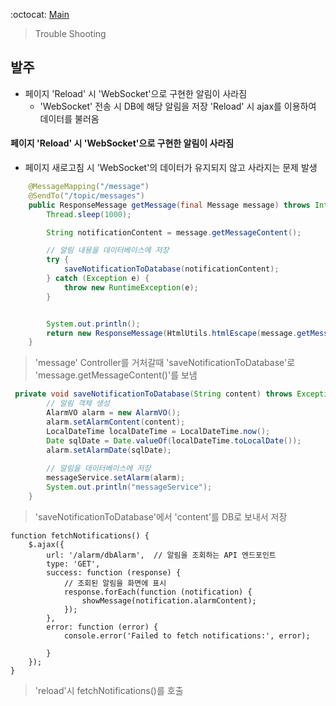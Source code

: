 

:octocat: [Main](/)
> Trouble Shooting

## 발주
- 페이지 'Reload' 시 'WebSocket'으로 구현한 알림이 사라짐
  - 'WebSocket' 전송 시 DB에 해당 알림을 저장 'Reload' 시 ajax를 이용하여 데이터를 불러옴


#### 페이지 'Reload' 시 'WebSocket'으로 구현한 알림이 사라짐
- 페이지 새로고침 시 'WebSocket'의 데이터가 유지되지 않고 사라지는 문제 발생
```java
    @MessageMapping("/message")
    @SendTo("/topic/messages")
    public ResponseMessage getMessage(final Message message) throws InterruptedException {
        Thread.sleep(1000);

        String notificationContent = message.getMessageContent();

        // 알림 내용을 데이터베이스에 저장
        try {
            saveNotificationToDatabase(notificationContent);
        } catch (Exception e) {
            throw new RuntimeException(e);
        }


        System.out.println();
        return new ResponseMessage(HtmlUtils.htmlEscape(message.getMessageContent()));
    }
```

>  'message' Controller를 거처갈때 'saveNotificationToDatabase'로 'message.getMessageContent()'를 보냄

```java
 private void saveNotificationToDatabase(String content) throws Exception {
        // 알림 객체 생성
        AlarmVO alarm = new AlarmVO();
        alarm.setAlarmContent(content);
        LocalDateTime localDateTime = LocalDateTime.now();
        Date sqlDate = Date.valueOf(localDateTime.toLocalDate());
        alarm.setAlarmDate(sqlDate);
       
        // 알림을 데이터베이스에 저장
        messageService.setAlarm(alarm);
        System.out.println("messageService");
    }
```

> 'saveNotificationToDatabase'에서 'content'를 DB로 보내서 저장

```javascript
function fetchNotifications() {
    $.ajax({
        url: '/alarm/dbAlarm',  // 알림을 조회하는 API 엔드포인트
        type: 'GET',
        success: function (response) {
            // 조회된 알림을 화면에 표시
            response.forEach(function (notification) {
                showMessage(notification.alarmContent);
            });
        },
        error: function (error) {
            console.error('Failed to fetch notifications:', error);

        }
    });
}
```

> 'reload'시 fetchNotifications()를 호출


